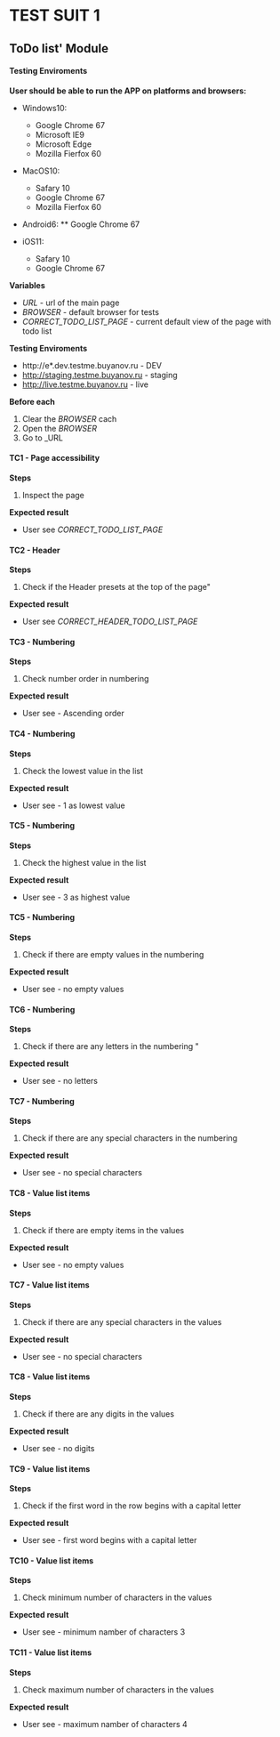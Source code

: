 ﻿# TEST SUIT 1 #

## ToDo list' Module ##

#### Testing Enviroments ####
**User should be able to run the APP on platforms and browsers:**

* Windows10:
	* Google Chrome 67
	* Microsoft IE9
	* Microsoft Edge
	* Mozilla Fierfox 60

* MacOS10:
	* Safary 10
	* Google Chrome 67
	* Mozilla Fierfox 60

* Android6:
	** Google Chrome 67

* iOS11:
	* Safary 10
	* Google Chrome 67

**Variables**
 * _URL_ - url of the main page
 * _BROWSER_ - default browser for tests
 * _CORRECT_TODO_LIST_PAGE_ - current default view of the page with todo list

**Testing Enviroments**
*  http://e*.dev.testme.buyanov.ru - DEV
*  http://staging.testme.buyanov.ru - staging
*  http://live.testme.buyanov.ru - live


**Before each**
1. Clear the _BROWSER_ caсh
2. Open the _BROWSER_
3. Go to _URL

#### TC1 - Page accessibility ###
**Steps**
 1. Inspect the page 
 
**Expected result**
 - User see _CORRECT_TODO_LIST_PAGE_

#### TC2 - Header ###
**Steps**

1. Check if the Header presets at the top of the page"

**Expected result**
 - User see _CORRECT_HEADER_TODO_LIST_PAGE_

#### TC3 - Numbering ###
**Steps**

1. Check number order in numbering 

**Expected result**
 - User see -  Ascending order

#### TC4 - Numbering ###
**Steps**
1. Check the lowest value in the list

**Expected result**
 - User see - 1 as lowest value 

#### TC5 - Numbering ###
**Steps**
1. Check the highest value in the list

**Expected result**
 - User see - 3 as highest value

#### TC5 - Numbering ###
**Steps**
1. Check  if there are empty values in the numbering

**Expected result**
 - User see - no empty values

#### TC6 - Numbering ###
**Steps**
1. Check  if there are any letters in the numbering "

**Expected result**
 - User see - no letters

#### TC7 - Numbering ###
**Steps**
1. Check if there are any special characters in the numbering

**Expected result**
 - User see - no special characters

#### TC8 - Value list items ###
**Steps**
1. Check  if there are empty items in the values

**Expected result**
 - User see - no empty values

#### TC7 - Value list items ###
**Steps**
1. Check if there are any special characters in the values

**Expected result**
 - User see - no special characters

#### TC8 - Value list items ###
**Steps**
1. Check if there are any digits in the values

**Expected result**
 - User see - no digits

#### TC9 - Value list items ###
**Steps**
1. Check if the first word in the row begins with a capital letter

**Expected result**
 - User see - first word begins with a capital letter

#### TC10 - Value list items ###
**Steps**
1. Check minimum number of characters in the values

**Expected result**
 - User see - minimum namber of characters 3

#### TC11 - Value list items ###
**Steps**
1. Check maximum number of characters in the values

**Expected result**
 - User see - maximum namber of characters 4






















